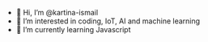 - 👋 Hi, I’m @kartina-ismail
- 👀 I’m interested in coding, IoT, AI and machine learning
- 🌱 I’m currently learning Javascript 

<!---
kartina-ismail/kartina-ismail is a ✨ special ✨ repository because its `README.md` (this file) appears on your GitHub profile.
You can click the Preview link to take a look at your changes.
--->
